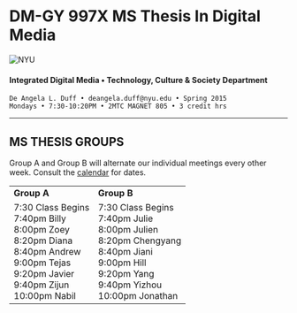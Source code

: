 # DM-GY 997X MS Thesis In Digital Media

![NYU](http://ws2.polishedsolid.com/de/nyu_soe_logo.png)
#### Integrated Digital Media • Technology, Culture & Society Department 

    De Angela L. Duff • deangela.duff@nyu.edu • Spring 2015 
    Mondays • 7:30-10:20PM • 2MTC MAGNET 805 • 3 credit hrs

---



## MS THESIS GROUPS

Group A and Group B will alternate our individual meetings every other week. Consult the <a href="dm997X_ms_thesis_calendar.md">calendar</a> for dates.
<table>
<tr>
    <td><strong>Group A</strong></td>
    <td><strong>Group B</strong></td>
</tr>
<tr>
    <td>7:30 Class Begins<br>
    7:40pm Billy<br>
    8:00pm Zoey<br>
    8:20pm Diana<br>
    8:40pm Andrew<br>
    9:00pm Tejas<br>
    9:20pm Javier<br>
    9:40pm Zijun<br>
    10:00pm Nabil<br>
    </td>
    <td>7:30 Class Begins<br>
    7:40pm Julie<br>
    8:00pm Julien<br>
    8:20pm Chengyang<br>
    8:40pm Jiani<br>
    9:00pm Hill<br>
    9:20pm Yang<br>
    9:40pm Yizhou<br>
    10:00pm Jonathan<br>
    </td>
</tr>
</table>








